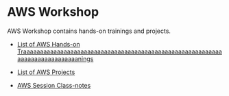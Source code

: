 # AWS Workshop

AWS Workshop contains hands-on trainings and projects.

- [List of AWS Hands-on Traaaaaaaaaaaaaaaaaaaaaaaaaaaaaaaaaaaaaaaaaaaaaaaaaaaaaaaaaaaaaaaaaaaaaaaaaaaaanings](./hands-on/README.md)

- [List of AWS Projects](./projects/README.md)

- [AWS Session Class-notes](./class-notes/README.md)
